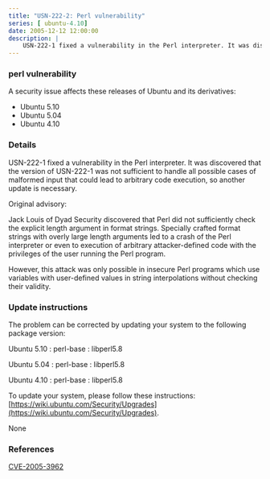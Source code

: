 ```yaml
---
title: "USN-222-2: Perl vulnerability"
series: [ ubuntu-4.10]
date: 2005-12-12 12:00:00
description: |
    USN-222-1 fixed a vulnerability in the Perl interpreter. It was discovered that the version of USN-222-1 was not sufficient to handle all possible cases of malformed input that could lead to arbitrary code execution, so another update is necessary.
--- 
```

 
### perl vulnerability

A security issue affects these releases of Ubuntu and its derivatives:

* Ubuntu 5.10
* Ubuntu 5.04
* Ubuntu 4.10

### Details

USN-222-1 fixed a vulnerability in the Perl interpreter. It was discovered that the version of USN-222-1 was not sufficient to handle all possible cases of malformed input that could lead to arbitrary code execution, so another update is necessary.

Original advisory:

 Jack Louis of Dyad Security discovered that Perl did not sufficiently check the explicit length argument in format strings. Specially crafted format strings with overly large length arguments led to a crash of the Perl interpreter or even to execution of arbitrary attacker-defined code with the privileges of the user running the Perl program.

 However, this attack was only possible in insecure Perl programs which use variables with user-defined values in string interpolations without checking their validity.

### Update instructions

The problem can be corrected by updating your system to the following package version:

Ubuntu 5.10
 : perl-base 
 : libperl5.8 

Ubuntu 5.04
 : perl-base 
 : libperl5.8 

Ubuntu 4.10
 : perl-base 
 : libperl5.8 

To update your system, please follow these instructions: [https://wiki.ubuntu.com/Security/Upgrades](https://wiki.ubuntu.com/Security/Upgrades).

None

### References

 [CVE-2005-3962](http://people.ubuntu.com/~ubuntu-security/cve/CVE-2005-3962)
 
